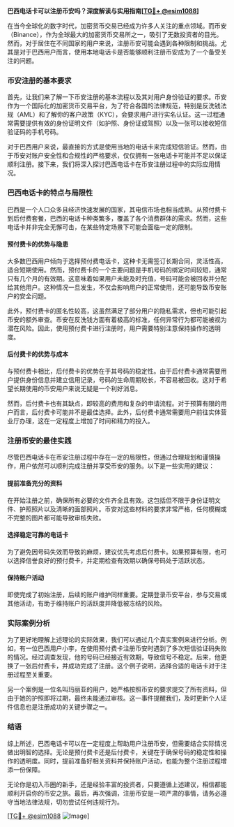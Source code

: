 **巴西电话卡可以注册币安吗？深度解读与实用指南[[TG💪+ @esim1088](https://t.me/s/esim1088)]**

在当今全球化的数字时代，加密货币交易已经成为许多人关注的重点领域。而币安（Binance），作为全球最大的加密货币交易所之一，吸引了无数投资者的目光。然而，对于居住在不同国家的用户来说，注册币安可能会遇到各种限制和挑战。尤其是对于巴西用户而言，使用本地电话卡是否能够顺利注册币安成为了一个备受关注的问题。

### 币安注册的基本要求

首先，让我们来了解一下币安注册的基本流程以及其对用户身份验证的要求。币安作为一个国际化的加密货币交易平台，为了符合各国的法律规范，特别是反洗钱法规（AML）和了解你的客户政策（KYC），会要求用户进行实名认证。这一过程通常需要提供有效的身份证明文件（如护照、身份证或驾照）以及一张可以接收短信验证码的手机号码。

对于巴西用户来说，最直接的方式是使用当地的电话卡来完成短信验证。然而，由于币安对账户安全性和合规性的严格要求，仅仅拥有一张电话卡可能并不足以保证顺利注册。接下来，我们将深入探讨巴西电话卡在币安注册过程中的实际应用情况。

### 巴西电话卡的特点与局限性

巴西是一个人口众多且经济快速发展的国家，其电信市场也相当成熟。从预付费卡到后付费套餐，巴西的电话卡种类繁多，覆盖了各个消费群体的需求。然而，这些电话卡并非完全无懈可击，在某些特定场景下可能会面临一定的限制。

#### 预付费卡的优势与隐患

大多数巴西用户倾向于选择预付费电话卡，这种卡无需签订长期合同，灵活性高，适合短期使用。然而，预付费卡的一个主要问题是手机号码的绑定时间较短，通常只有几个月的有效期。这意味着如果用户未能及时充值，号码可能会被回收并分配给其他用户。这种情况一旦发生，不仅会影响用户的正常使用，还可能导致币安账户的安全问题。

此外，预付费卡的匿名性较高，这虽然满足了部分用户的隐私需求，但也可能引起币安的额外审查。币安在反洗钱方面有着极高的标准，任何异常行为都可能被视为潜在风险。因此，使用预付费卡进行注册时，用户需要特别注意保持操作的透明度。

#### 后付费卡的优势与成本

与预付费卡相比，后付费卡的优势在于其号码的稳定性。由于后付费卡通常需要用户提供身份信息并建立信用记录，号码的生命周期较长，不容易被回收。这对于希望长期使用的币安用户来说无疑是一个利好消息。

然而，后付费卡也有其缺点，即较高的费用和复杂的申请流程。对于预算有限的用户而言，后付费卡可能并不是最佳选择。此外，后付费卡通常需要用户前往实体营业厅办理，这在一定程度上增加了时间和精力的投入。

### 注册币安的最佳实践

尽管巴西电话卡在币安注册过程中存在一定的局限性，但通过合理规划和谨慎操作，用户依然可以顺利完成注册并享受币安的服务。以下是一些实用的建议：

#### 提前准备充分的资料

在开始注册之前，确保所有必要的文件齐全且有效。这包括但不限于身份证明文件、护照照片以及清晰的面部照片。币安对这些材料的要求非常严格，任何模糊或不完整的图片都可能导致审核失败。

#### 选择稳定可靠的电话卡

为了避免因号码失效而导致的麻烦，建议优先考虑后付费卡。如果预算有限，也可以选择信誉良好的预付费卡，并定期检查有效期以确保号码处于活跃状态。

#### 保持账户活动

即使完成了初始注册，后续的账户维护同样重要。定期登录币安平台，参与交易或其他活动，有助于维持账户的活跃度并降低被冻结的风险。

### 实际案例分析

为了更好地理解上述理论的实际效果，我们可以通过几个真实案例来进行分析。例如，有一位巴西用户小李，在使用预付费卡注册币安时遇到了多次短信验证码失败的情况。经过调查发现，他的号码已经接近有效期，导致信号不稳定。后来，他更换了一张后付费卡，并成功完成了注册。这个例子说明，选择合适的电话卡对于注册过程至关重要。

另一个案例是一位名叫玛丽亚的用户，她严格按照币安的要求提交了所有资料，但由于她的护照即将过期，最终未能通过审核。这一事件提醒我们，及时更新个人证件信息也是注册成功的关键步骤之一。

### 结语

综上所述，巴西电话卡可以在一定程度上帮助用户注册币安，但需要结合实际情况做出明智的选择。无论是预付费卡还是后付费卡，关键在于确保号码的稳定性和操作的透明度。同时，提前准备好相关资料并保持账户活动，也能为整个注册过程增添一份保障。

无论你是初入币圈的新手，还是经验丰富的投资者，只要遵循上述建议，相信都能顺利开启你的币安之旅。最后，再次强调，注册币安是一项严肃的事情，请务必遵守当地法律法规，切勿尝试任何违规行为。

[[TG💪+ @esim1088](https://t.me/s/esim1088) ![Image](https://i.postimg.cc/4NQfJmqS/Snipaste-2025-05-13-00-14-12.png)]